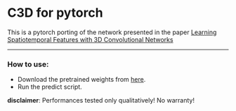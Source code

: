 # C3D for pytorch

This is a pytorch porting of the network presented in the paper [Learning Spatiotemporal Features with 3D Convolutional Networks](http://www.cv-foundation.org/openaccess/content_iccv_2015/papers/Tran_Learning_Spatiotemporal_Features_ICCV_2015_paper.pdf)

---
### How to use:
* Download the pretrained weights from [here](http://imagelab.ing.unimore.it/files/c3d_pytorch/c3d.pickle).
* Run the predict script.

**disclaimer**: Performances tested only qualitatively! No warranty!
